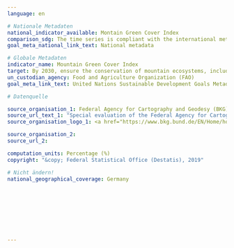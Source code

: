 ```yaml
---
language: en

# Nationale Metadaten
national_indicator_available: Montain Green Cover Index
comparison_sdg: The time series is compliant with the international metadata describtion.
goal_meta_national_link_text: National metadata

# Globale Metadaten
indicator_name: Mountain Green Cover Index
target: By 2030, ensure the conservation of mountain ecosystems, including their biodiversity, in order to enhance their capacity to provide benefits that are essential for sustainable development
un_custodian_agency: Food and Agriculture Organization (FAO)
goal_meta_link_text: United Nations Sustainable Development Goals Metadata

# Datenquelle

source_organisation_1: Federal Agency for Cartography and Geodesy (BKG)
source_url_text_1: "Special evaluation of the Federal Agency for Cartography and Geodesy"
source_organisation_logo_1: <a href="https://www.bkg.bund.de/EN/Home/home.html"><img src="https://g205sdgs.github.io/sdg-indicators/public/LogosEn/bkg.png" alt="Logo BKG" /></a>

source_organisation_2:
source_url_2:

computation_units: Percentage (%)
copyright: "&copy; Federal Statistical Office (Destatis), 2019"

# Nicht ändern!
national_geographical_coverage: Germany









---
```

